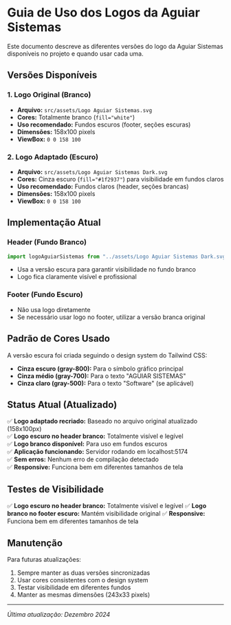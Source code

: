 # Guia de Uso dos Logos da Aguiar Sistemas

Este documento descreve as diferentes versões do logo da Aguiar Sistemas disponíveis no projeto e quando usar cada uma.

## Versões Disponíveis

### 1. Logo Original (Branco)

- **Arquivo:** `src/assets/Logo Aguiar Sistemas.svg`
- **Cores:** Totalmente branco (`fill="white"`)
- **Uso recomendado:** Fundos escuros (footer, seções escuras)
- **Dimensões:** 158x100 pixels
- **ViewBox:** `0 0 158 100`

### 2. Logo Adaptado (Escuro)

- **Arquivo:** `src/assets/Logo Aguiar Sistemas Dark.svg`
- **Cores:** Cinza escuro (`fill="#1f2937"`) para visibilidade em fundos claros
- **Uso recomendado:** Fundos claros (header, seções brancas)
- **Dimensões:** 158x100 pixels
- **ViewBox:** `0 0 158 100`

## Implementação Atual

### Header (Fundo Branco)

```jsx
import logoAguiarSistemas from "../assets/Logo Aguiar Sistemas Dark.svg";
```

- Usa a versão escura para garantir visibilidade no fundo branco
- Logo fica claramente visível e profissional

### Footer (Fundo Escuro)

- Não usa logo diretamente
- Se necessário usar logo no footer, utilizar a versão branca original

## Padrão de Cores Usado

A versão escura foi criada seguindo o design system do Tailwind CSS:

- **Cinza escuro (gray-800):** Para o símbolo gráfico principal
- **Cinza médio (gray-700):** Para o texto "AGUIAR SISTEMAS"
- **Cinza claro (gray-500):** Para o texto "Software" (se aplicável)

## Status Atual (Atualizado)

✅ **Logo adaptado recriado:** Baseado no arquivo original atualizado (158x100px)  
✅ **Logo escuro no header branco:** Totalmente visível e legível  
✅ **Logo branco disponível:** Para uso em fundos escuros  
✅ **Aplicação funcionando:** Servidor rodando em localhost:5174  
✅ **Sem erros:** Nenhum erro de compilação detectado  
✅ **Responsive:** Funciona bem em diferentes tamanhos de tela

## Testes de Visibilidade

✅ **Logo escuro no header branco:** Totalmente visível e legível
✅ **Logo branco no footer escuro:** Mantém visibilidade original
✅ **Responsive:** Funciona bem em diferentes tamanhos de tela

## Manutenção

Para futuras atualizações:

1. Sempre manter as duas versões sincronizadas
2. Usar cores consistentes com o design system
3. Testar visibilidade em diferentes fundos
4. Manter as mesmas dimensões (243x33 pixels)

---

_Última atualização: Dezembro 2024_
